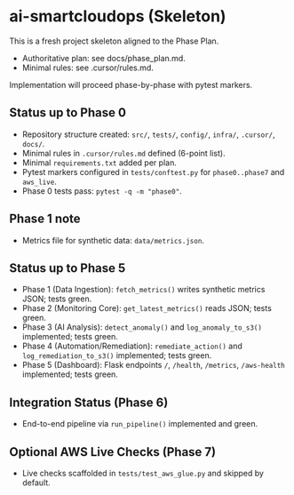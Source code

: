 # ai-smartcloudops (Skeleton)

This is a fresh project skeleton aligned to the Phase Plan.

- Authoritative plan: see docs/phase_plan.md.
- Minimal rules: see .cursor/rules.md.

Implementation will proceed phase-by-phase with pytest markers.

## Status up to Phase 0

- Repository structure created: `src/`, `tests/`, `config/`, `infra/`, `.cursor/`, `docs/`.
- Minimal rules in `.cursor/rules.md` defined (6-point list).
- Minimal `requirements.txt` added per plan.
- Pytest markers configured in `tests/conftest.py` for `phase0..phase7` and `aws_live`.
- Phase 0 tests pass: `pytest -q -m "phase0"`.

## Phase 1 note

- Metrics file for synthetic data: `data/metrics.json`.

## Status up to Phase 5

- Phase 1 (Data Ingestion): `fetch_metrics()` writes synthetic metrics JSON; tests green.
- Phase 2 (Monitoring Core): `get_latest_metrics()` reads JSON; tests green.
- Phase 3 (AI Analysis): `detect_anomaly()` and `log_anomaly_to_s3()` implemented; tests green.
- Phase 4 (Automation/Remediation): `remediate_action()` and `log_remediation_to_s3()` implemented; tests green.
- Phase 5 (Dashboard): Flask endpoints `/`, `/health`, `/metrics`, `/aws-health` implemented; tests green.

## Integration Status (Phase 6)

- End-to-end pipeline via `run_pipeline()` implemented and green.

## Optional AWS Live Checks (Phase 7)

- Live checks scaffolded in `tests/test_aws_glue.py` and skipped by default.
